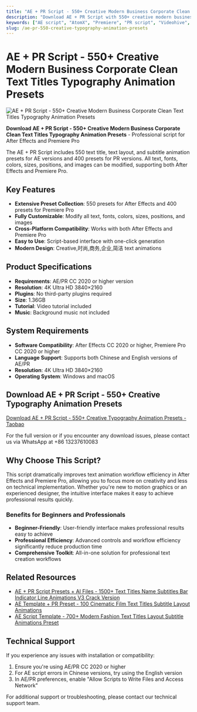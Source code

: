 ```yaml
---
title: "AE + PR Script - 550+ Creative Modern Business Corporate Clean Text Titles Typography Animation Presets"
description: "Download AE + PR Script with 550+ creative modern business corporate clean text titles typography animation presets. Perfect for After Effects and Premiere Pro projects."
keywords: ["AE script", "AtomX", "Premiere", "PR script", "Videohive", "subtitle animation", "text layout", "text titles", "after effects", "premiere templates", "plugins", "premium assets"]
slug: /ae-pr-550-creative-typography-animation-presets
---
```


# AE + PR Script - 550+ Creative Modern Business Corporate Clean Text Titles Typography Animation Presets

![AE + PR Script - 550+ Creative Modern Business Corporate Clean Text Titles Typography Animation Presets](https://www.gfxcamp.com/wp-content/uploads/2021/12/Just-Typography-Pack.jpg)

**Download AE + PR Script - 550+ Creative Modern Business Corporate Clean Text Titles Typography Animation Presets** - Professional script for After Effects and Premiere Pro

The AE + PR Script includes 550 text title, text layout, and subtitle animation presets for AE versions and 400 presets for PR versions. All text, fonts, colors, sizes, positions, and images can be modified, supporting both After Effects and Premiere Pro.

## Key Features

- **Extensive Preset Collection**: 550 presets for After Effects and 400 presets for Premiere Pro
- **Fully Customizable**: Modify all text, fonts, colors, sizes, positions, and images
- **Cross-Platform Compatibility**: Works with both After Effects and Premiere Pro
- **Easy to Use**: Script-based interface with one-click generation
- **Modern Design**: Creative,时尚,商务,企业,简洁 text animations

## Product Specifications

- **Requirements**: AE/PR CC 2020 or higher version
- **Resolution**: 4K Ultra HD 3840×2160
- **Plugins**: No third-party plugins required
- **Size**: 1.36GB
- **Tutorial**: Video tutorial included
- **Music**: Background music not included

## System Requirements

- **Software Compatibility**: After Effects CC 2020 or higher, Premiere Pro CC 2020 or higher
- **Language Support**: Supports both Chinese and English versions of AE/PR
- **Resolution**: 4K Ultra HD 3840×2160
- **Operating System**: Windows and macOS

## Download AE + PR Script - 550+ Creative Typography Animation Presets

[Download AE + PR Script - 550+ Creative Typography Animation Presets - Taobao](https://item.taobao.com/item.htm?id=655236139504)

For the full version or if you encounter any download issues, please contact us via WhatsApp at +86 13237610083

## Why Choose This Script?

This script dramatically improves text animation workflow efficiency in After Effects and Premiere Pro, allowing you to focus more on creativity and less on technical implementation. Whether you're new to motion graphics or an experienced designer, the intuitive interface makes it easy to achieve professional results quickly.

### Benefits for Beginners and Professionals

- **Beginner-Friendly**: User-friendly interface makes professional results easy to achieve
- **Professional Efficiency**: Advanced controls and workflow efficiency significantly reduce production time
- **Comprehensive Toolkit**: All-in-one solution for professional text creation workflows

## Related Resources

- [AE + PR Script Presets + AI Files - 1500+ Text Titles Name Subtitles Bar Indicator Line Animations V3 Crack Version](https://www.gfxcamp.com/titles-pro/)
- [AE Template + PR Preset - 100 Cinematic Film Text Titles Subtitle Layout Animations](https://www.gfxcamp.com/100-cinematic-film-titles/)
- [AE Script Template - 700+ Modern Fashion Text Titles Layout Subtitle Animations Preset](https://www.gfxcamp.com/typo-kit/)

## Technical Support

If you experience any issues with installation or compatibility:
1. Ensure you're using AE/PR CC 2020 or higher
2. For AE script errors in Chinese versions, try using the English version
3. In AE/PR preferences, enable "Allow Scripts to Write Files and Access Network"

For additional support or troubleshooting, please contact our technical support team.